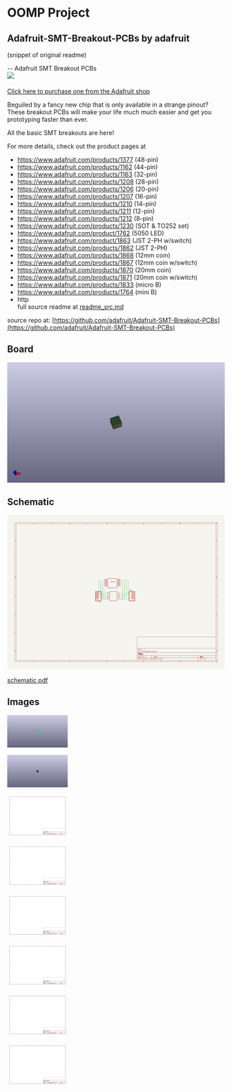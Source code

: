 # OOMP Project  
## Adafruit-SMT-Breakout-PCBs  by adafruit  
  
(snippet of original readme)  
  
-- Adafruit SMT Breakout PCBs  
<a href="http://www.adafruit.com/products/1377"><img src="assets/image.jpg?raw=true" width="500px"><br/>  
Click here to purchase one from the Adafruit shop</a>  
  
Beguiled by a fancy new chip that is only available in a strange pinout? These breakout PCBs will make your life much much easier and get you prototyping faster than ever.  
  
All the basic SMT breakouts are here!  
  
For more details, check out the product pages at  
  
  * https://www.adafruit.com/products/1377 (48-pin)  
  * https://www.adafruit.com/products/1162 (44-pin)  
  * https://www.adafruit.com/products/1163 (32-pin)  
  * https://www.adafruit.com/products/1208 (28-pin)  
  * https://www.adafruit.com/products/1206 (20-pin)  
  * https://www.adafruit.com/products/1207 (16-pin)  
  * https://www.adafruit.com/products/1210 (14-pin)  
  * https://www.adafruit.com/products/1211 (12-pin)  
  * https://www.adafruit.com/products/1212 (8-pin)  
  * https://www.adafruit.com/products/1230 (SOT & TO252 set)  
  * https://www.adafruit.com/product/1762 (5050 LED)  
  * https://www.adafruit.com/product/1863 (JST 2-PH w/switch)  
  * https://www.adafruit.com/products/1862 (JST 2-PH)  
  * https://www.adafruit.com/products/1868 (12mm coin)  
  * https://www.adafruit.com/products/1867 (12mm coin w/switch)  
  * https://www.adafruit.com/products/1870 (20mm coin)  
  * https://www.adafruit.com/products/1871 (20mm coin w/switch)  
  * https://www.adafruit.com/products/1833 (micro B)  
  * https://www.adafruit.com/products/1764 (mini B)  
  * http  
  full source readme at [readme_src.md](readme_src.md)  
  
source repo at: [https://github.com/adafruit/Adafruit-SMT-Breakout-PCBs](https://github.com/adafruit/Adafruit-SMT-Breakout-PCBs)  
## Board  
  
[![working_3d.png](working_3d_600.png)](working_3d.png)  
## Schematic  
  
[![working_schematic.png](working_schematic_600.png)](working_schematic.png)  
  
[schematic pdf](working_schematic.pdf)  
## Images  
  
[![working_3D_bottom.png](working_3D_bottom_140.png)](working_3D_bottom.png)  
  
[![working_3D_top.png](working_3D_top_140.png)](working_3D_top.png)  
  
[![working_assembly_page_01.png](working_assembly_page_01_140.png)](working_assembly_page_01.png)  
  
[![working_assembly_page_02.png](working_assembly_page_02_140.png)](working_assembly_page_02.png)  
  
[![working_assembly_page_03.png](working_assembly_page_03_140.png)](working_assembly_page_03.png)  
  
[![working_assembly_page_04.png](working_assembly_page_04_140.png)](working_assembly_page_04.png)  
  
[![working_assembly_page_05.png](working_assembly_page_05_140.png)](working_assembly_page_05.png)  
  
[![working_assembly_page_06.png](working_assembly_page_06_140.png)](working_assembly_page_06.png)  
